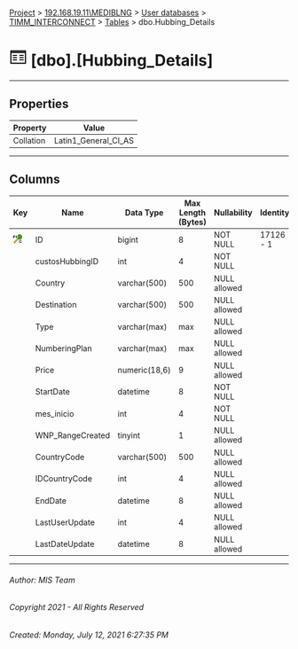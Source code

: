 #### 

[Project](../../../../index.md) > [192.168.19.11\\MEDIBLNG](../../../index.md) > [User databases](../../index.md) > [TIMM_INTERCONNECT](../index.md) > [Tables](Tables.md) > dbo.Hubbing_Details

# ![Tables](../../../../Images/Table32.png) [dbo].[Hubbing_Details]

---

## <a name="#properties"></a>Properties

| Property | Value |
|---|---|
| Collation | Latin1_General_CI_AS |


---

## <a name="#columns"></a>Columns

| Key | Name | Data Type | Max Length (Bytes) | Nullability | Identity |
|---|---|---|---|---|---|
| [![Cluster Primary Key PK_Hubbing_Details: ID](../../../../Images/pkcluster.png)](#indexes) | ID | bigint | 8 | NOT NULL | 17126 - 1 |
|  | custosHubbingID | int | 4 | NOT NULL |  |
|  | Country | varchar(500) | 500 | NULL allowed |  |
|  | Destination | varchar(500) | 500 | NULL allowed |  |
|  | Type | varchar(max) | max | NULL allowed |  |
|  | NumberingPlan | varchar(max) | max | NULL allowed |  |
|  | Price | numeric(18,6) | 9 | NULL allowed |  |
|  | StartDate | datetime | 8 | NOT NULL |  |
|  | mes_inicio | int | 4 | NOT NULL |  |
|  | WNP_RangeCreated | tinyint | 1 | NULL allowed |  |
|  | CountryCode | varchar(500) | 500 | NULL allowed |  |
|  | IDCountryCode | int | 4 | NULL allowed |  |
|  | EndDate | datetime | 8 | NULL allowed |  |
|  | LastUserUpdate | int | 4 | NULL allowed |  |
|  | LastDateUpdate | datetime | 8 | NULL allowed |  |


---

###### Author:  MIS Team

###### Copyright 2021 - All Rights Reserved

###### Created: Monday, July 12, 2021 6:27:35 PM

